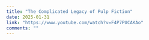 ```yaml
---
title: "The Complicated Legacy of Pulp Fiction"
date: 2025-01-31
link: "https://www.youtube.com/watch?v=F4P7PUCAKAo"
comments: ""
---
```


